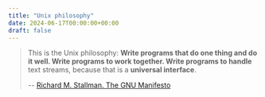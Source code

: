 ```yaml
---
title: "Unix philosophy"
date: 2024-06-17T00:00:00+00:00
draft: false
---
```


> This is the Unix philosophy: **Write programs that do one thing and do it well. Write programs to work together. Write programs to handle** text streams, because that is a **universal interface**.
>
> -- [Richard M. Stallman. The GNU Manifesto](http://www.catb.org/esr/writings/taoup/html/ch01s06.html)
